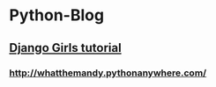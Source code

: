# Python-Blog
## [Django Girls tutorial](http://tutorial.djangogirls.org/en/)

### http://whatthemandy.pythonanywhere.com/
